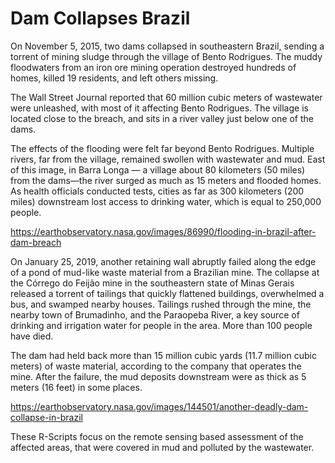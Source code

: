 # Dam Collapses Brazil

On November 5, 2015, two dams collapsed in southeastern Brazil, sending a torrent of mining sludge through the village of Bento Rodrigues. The muddy floodwaters from an iron ore mining operation destroyed hundreds of homes, killed 19 residents, and left others missing.

The Wall Street Journal reported that 60 million cubic meters of wastewater were unleashed, with most of it affecting Bento Rodrigues. The village is located close to the breach, and sits in a river valley just below one of the dams.

The effects of the flooding were felt far beyond Bento Rodrigues. Multiple rivers, far from the village, remained swollen with wastewater and mud. East of this image, in Barra Longa — a village about 80 kilometers (50 miles) from the dams—the river surged as much as 15 meters and flooded homes. As health officials conducted tests, cities as far as 300 kilometers (200 miles) downstream lost access to drinking water, which is equal to 250,000 people.

https://earthobservatory.nasa.gov/images/86990/flooding-in-brazil-after-dam-breach



On January 25, 2019, another retaining wall abruptly failed along the edge of a pond of mud-like waste material from a Brazilian mine. The collapse at the Córrego do Feijão mine in the southeastern state of Minas Gerais released a torrent of tailings that quickly flattened buildings, overwhelmed a bus, and swamped nearby houses. Tailings rushed through the mine, the nearby town of Brumadinho, and the Paraopeba River, a key source of drinking and irrigation water for people in the area. More than 100 people have died.

The dam had held back more than 15 million cubic yards (11.7 million cubic meters) of waste material, according to the company that operates the mine. After the failure, the mud deposits downstream were as thick as 5 meters (16 feet) in some places.

https://earthobservatory.nasa.gov/images/144501/another-deadly-dam-collapse-in-brazil



These R-Scripts focus on the remote sensing based assessment of the affected areas, that were covered in mud and polluted by the wastewater.
